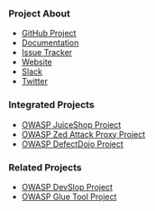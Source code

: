 <!-- ### Project Information

* Project Level
* Project Type
* Version, etc -->

### Project About

- [GitHub Project](https://github.com/secureCodeBox)
- [Documentation](https://securecodebox.github.io/secureCodeBox/)
- [Issue Tracker](https://github.com/secureCodeBox/secureCodeBox/issues)
- [Website](https://www.secureCodeBox.io)
- [Slack](https://join.slack.com/t/securecodebox/shared_invite/enQtNDU3MTUyOTM0NTMwLTBjOWRjNjVkNGEyMjQ0ZGMyNDdlYTQxYWQ4MzNiNGY3MDMxNThkZjJmMzY2NDRhMTk3ZWM3OWFkYmY1YzUxNTU)
- [Twitter](https://twitter.com/secureCodeBox)

### Integrated Projects

- [OWASP JuiceShop Project](https://owasp.org/www-project-juice-shop/)
- [OWASP Zed Attack Proxy Project](https://owasp.org/www-project-zap)
- [OWASP DefectDojo Project](https://owasp.org/www-project-defectdojo)

### Related Projects

- [OWASP DevSlop Project](https://owasp.org/www-project-devslop)
- [OWASP Glue Tool Project](https://owasp.org/www-project-glue-tool)
